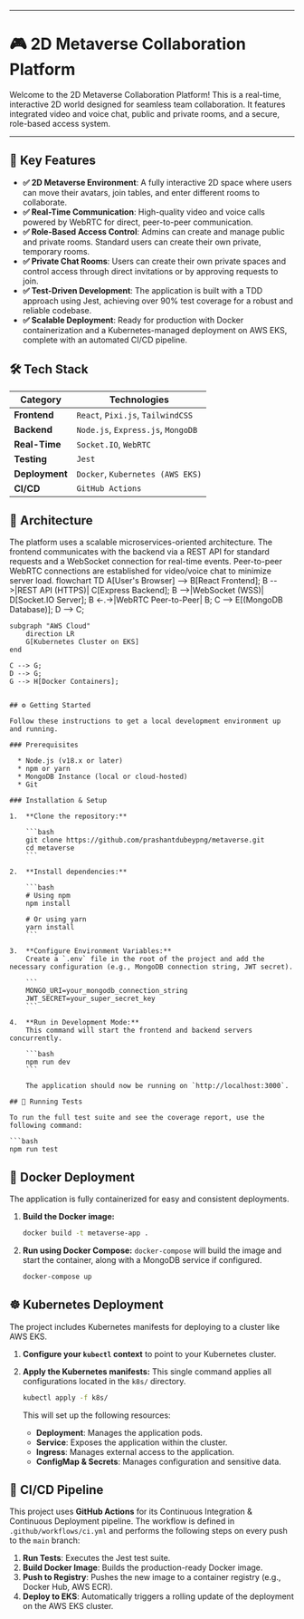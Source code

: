 -----

# 🎮 2D Metaverse Collaboration Platform

Welcome to the 2D Metaverse Collaboration Platform\! This is a real-time, interactive 2D world designed for seamless team collaboration. It features integrated video and voice chat, public and private rooms, and a secure, role-based access system.


-----

## 🚀 Key Features

  * **✅ 2D Metaverse Environment**: A fully interactive 2D space where users can move their avatars, join tables, and enter different rooms to collaborate.
  * **✅ Real-Time Communication**: High-quality video and voice calls powered by WebRTC for direct, peer-to-peer communication.
  * **✅ Role-Based Access Control**: Admins can create and manage public and private rooms. Standard users can create their own private, temporary rooms.
  * **✅ Private Chat Rooms**: Users can create their own private spaces and control access through direct invitations or by approving requests to join.
  * **✅ Test-Driven Development**: The application is built with a TDD approach using Jest, achieving over 90% test coverage for a robust and reliable codebase.
  * **✅ Scalable Deployment**: Ready for production with Docker containerization and a Kubernetes-managed deployment on AWS EKS, complete with an automated CI/CD pipeline.

## 🛠️ Tech Stack

| Category         | Technologies                               |
| ---------------- | ------------------------------------------ |
| **Frontend** | `React`, `Pixi.js`, `TailwindCSS`            |
| **Backend** | `Node.js`, `Express.js`, `MongoDB`         |
| **Real-Time** | `Socket.IO`, `WebRTC`                      |
| **Testing** | `Jest`                                     |
| **Deployment** | `Docker`, `Kubernetes (AWS EKS)`           |
| **CI/CD** | `GitHub Actions`                           |

## 📐 Architecture

The platform uses a scalable microservices-oriented architecture. The frontend communicates with the backend via a REST API for standard requests and a WebSocket connection for real-time events. Peer-to-peer WebRTC connections are established for video/voice chat to minimize server load.
flowchart TD
    A[User's Browser] --> B[React Frontend];
    B -->|REST API (HTTPS)| C[Express Backend];
    B -->|WebSocket (WSS)| D[Socket.IO Server];
    B <-.->|WebRTC Peer-to-Peer| B;
    C --> E[(MongoDB Database)];
    D --> C;

    subgraph "AWS Cloud"
        direction LR
        G[Kubernetes Cluster on EKS]
    end

    C --> G;
    D --> G;
    G --> H[Docker Containers];
```

## ⚙️ Getting Started

Follow these instructions to get a local development environment up and running.

### Prerequisites

  * Node.js (v18.x or later)
  * npm or yarn
  * MongoDB Instance (local or cloud-hosted)
  * Git

### Installation & Setup

1.  **Clone the repository:**

    ```bash
    git clone https://github.com/prashantdubeypng/metaverse.git
    cd metaverse
    ```

2.  **Install dependencies:**

    ```bash
    # Using npm
    npm install

    # Or using yarn
    yarn install
    ```

3.  **Configure Environment Variables:**
    Create a `.env` file in the root of the project and add the necessary configuration (e.g., MongoDB connection string, JWT secret).

    ```
    MONGO_URI=your_mongodb_connection_string
    JWT_SECRET=your_super_secret_key
    ```

4.  **Run in Development Mode:**
    This command will start the frontend and backend servers concurrently.

    ```bash
    npm run dev
    ```

    The application should now be running on `http://localhost:3000`.

## 🧪 Running Tests

To run the full test suite and see the coverage report, use the following command:

```bash
npm run test
```

## 🐳 Docker Deployment

The application is fully containerized for easy and consistent deployments.

1.  **Build the Docker image:**

    ```bash
    docker build -t metaverse-app .
    ```

2.  **Run using Docker Compose:**
    `docker-compose` will build the image and start the container, along with a MongoDB service if configured.

    ```bash
    docker-compose up
    ```

## ☸️ Kubernetes Deployment

The project includes Kubernetes manifests for deploying to a cluster like AWS EKS.

1.  **Configure your `kubectl` context** to point to your Kubernetes cluster.

2.  **Apply the Kubernetes manifests:**
    This single command applies all configurations located in the `k8s/` directory.

    ```bash
    kubectl apply -f k8s/
    ```

    This will set up the following resources:

      * **Deployment**: Manages the application pods.
      * **Service**: Exposes the application within the cluster.
      * **Ingress**: Manages external access to the application.
      * **ConfigMap & Secrets**: Manages configuration and sensitive data.

## 🚀 CI/CD Pipeline

This project uses **GitHub Actions** for its Continuous Integration & Continuous Deployment pipeline. The workflow is defined in `.github/workflows/ci.yml` and performs the following steps on every push to the `main` branch:

1.  **Run Tests**: Executes the Jest test suite.
2.  **Build Docker Image**: Builds the production-ready Docker image.
3.  **Push to Registry**: Pushes the new image to a container registry (e.g., Docker Hub, AWS ECR).
4.  **Deploy to EKS**: Automatically triggers a rolling update of the deployment on the AWS EKS cluster.

